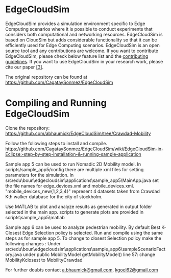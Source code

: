 # EdgeCloudSim

EdgeCloudSim provides a simulation environment specific to Edge Computing scenarios where it is possible to conduct experiments that considers both computational and networking resources. EdgeCloudSim is based on CloudSim but adds considerable functionality so that it can be efficiently used for Edge Computing scenarios. EdgeCloudSim is an open source tool and any contributions are welcome. If you want to contribute EdgeCloudSim, please check below feature list and the [contributing guidelines](/CONTRIBUTING.md). If you want to use EdgeCloudSim in your research work, please cite our paper [[3]](https://onlinelibrary.wiley.com/doi/abs/10.1002/ett.3493).

The original repository can be found at https://github.com/CagataySonmez/EdgeCloudSim

# Compiling and Running EdgeCloudSim
Clone the repository: https://github.com/abhaumick/EdgeCloudSim/tree/Crawdad-Mobility

Follow the following steps to install and compile. 
https://github.com/CagataySonmez/EdgeCloudSim/wiki/EdgeCloudSim-in-Eclipse:-step-by-step-installation-&-running-sample-application

Sample app 5 can be used to run Nomadic 2D Mobility model. In scripts/sample_app5/config there are multiple xml files for setting parameters for the simulation. In src\edu\boun\edgecloudsim\applications\sample_app5\MainApp.java set the file names for edge_devices.xml and mobile_devices.xml. "mobile_devices_new{1,2,3,4}" represent 4 datasets taken from Crawdad Kth walker database for the city of stockholm.

Use MATLAB to plot and analyze results as generated in output folder selected in the main app. scripts to generate plots are provided in scripts\sample_app5\matlab

Sample app 6 can be used to analyze pedestrian mobility. By default Best K-Closest Edge Selection policy is selected. Run and compile using the same steps as for sample app 5.
To change to closest Selection policy make the following changes :
  Under src\edu\boun\edgecloudsim\applications\sample_app6\sampleScenarioFactory.java 
       under public MobilityModel getMobilityModel()
        line 57:  change MobilityKclosest to MobilityCrawdad


For further doubts contact a.bhaumick@gmail.com, kgoel62@gmail.com
